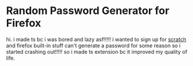 # Random Password Generator for Firefox
hi. i made ts bc i was bored and lazy asf!!!!! i wanted to sign up for [scratch](https://scratch.mit.edu/) and firefox built-in stuff can't generate a password for some reason so i started crashing out!!!!! so i made ts extension bc it improved my quality of life.
